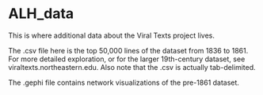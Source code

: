 # ALH_data
This is where additional data about the Viral Texts project lives.

The .csv file here is the top 50,000 lines of the dataset from 1836 to 1861. For more detailed exploration,
or for the larger 19th-century dataset, see viraltexts.northeastern.edu. Also note that the .csv is actually tab-delimited.

The .gephi file contains network visualizations of the pre-1861 dataset.

